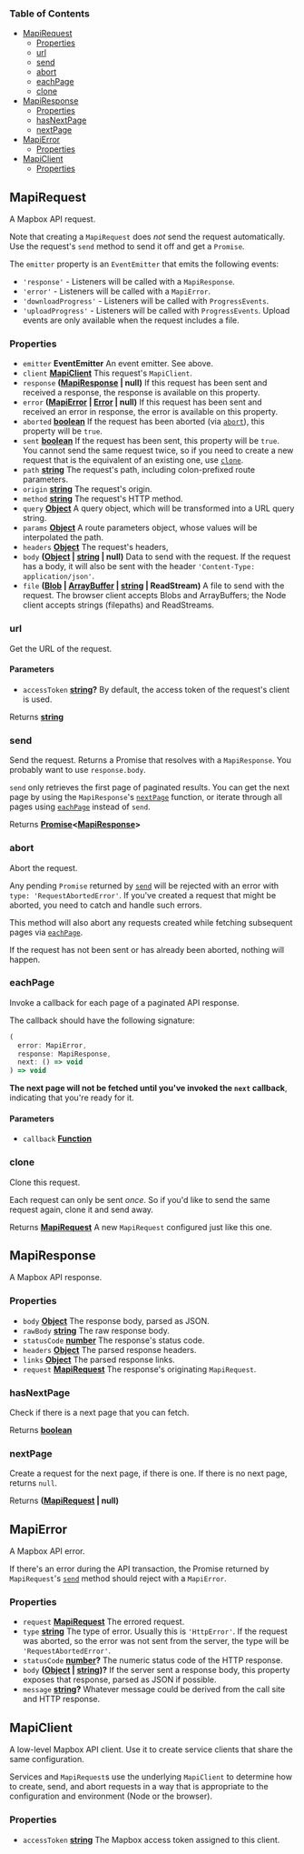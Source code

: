 <!-- Generated by documentation.js. Update this documentation by updating the source code. -->

### Table of Contents

- [MapiRequest](#mapirequest)
  - [Properties](#properties)
  - [url](#url)
  - [send](#send)
  - [abort](#abort)
  - [eachPage](#eachpage)
  - [clone](#clone)
- [MapiResponse](#mapiresponse)
  - [Properties](#properties-1)
  - [hasNextPage](#hasnextpage)
  - [nextPage](#nextpage)
- [MapiError](#mapierror)
  - [Properties](#properties-2)
- [MapiClient](#mapiclient)
  - [Properties](#properties-3)

## MapiRequest

A Mapbox API request.

Note that creating a `MapiRequest` does *not* send the request automatically.
Use the request's `send` method to send it off and get a `Promise`.

The `emitter` property is an `EventEmitter` that emits the following events:

- `'response'` - Listeners will be called with a `MapiResponse`.
- `'error'` - Listeners will be called with a `MapiError`.
- `'downloadProgress'` - Listeners will be called with `ProgressEvents`.
- `'uploadProgress'` - Listeners will be called with `ProgressEvents`.
  Upload events are only available when the request includes a file.

### Properties

- `emitter` **EventEmitter** An event emitter. See above.
- `client` **[MapiClient][18]** This request's `MapiClient`.
- `response` **([MapiResponse][19] | null)** If this request has been sent and received
    a response, the response is available on this property.
- `error` **([MapiError][20] \| [Error][21] | null)** If this request has been sent and
    received an error in response, the error is available on this property.
- `aborted` **[boolean][22]** If the request has been aborted
    (via [`abort`][6]), this property will be `true`.
- `sent` **[boolean][22]** If the request has been sent, this property will
    be `true`. You cannot send the same request twice, so if you need to create
    a new request that is the equivalent of an existing one, use
    [`clone`][9].
- `path` **[string][23]** The request's path, including colon-prefixed route
    parameters.
- `origin` **[string][23]** The request's origin.
- `method` **[string][23]** The request's HTTP method.
- `query` **[Object][24]** A query object, which will be transformed into
    a URL query string.
- `params` **[Object][24]** A route parameters object, whose values will
    be interpolated the path.
- `headers` **[Object][24]** The request's headers,
- `body` **([Object][24] \| [string][23] | null)** Data to send with the request.
    If the request has a body, it will also be sent with the header
    `'Content-Type: application/json'`.
- `file` **([Blob][25] \| [ArrayBuffer][26] \| [string][23] | ReadStream)** A file to
    send with the request. The browser client accepts Blobs and ArrayBuffers;
    the Node client accepts strings (filepaths) and ReadStreams.

### url

Get the URL of the request.

#### Parameters

- `accessToken` **[string][23]?** By default, the access token of the request's
    client is used.

Returns **[string][23]** 

### send

Send the request. Returns a Promise that resolves with a `MapiResponse`.
You probably want to use `response.body`.

`send` only retrieves the first page of paginated results. You can get
the next page by using the `MapiResponse`'s [`nextPage`][13]
function, or iterate through all pages using [`eachPage`][7]
instead of `send`.

Returns **[Promise][27]&lt;[MapiResponse][19]>** 

### abort

Abort the request.

Any pending `Promise` returned by [`send`][5] will be rejected with
an error with `type: 'RequestAbortedError'`. If you've created a request
that might be aborted, you need to catch and handle such errors.

This method will also abort any requests created while fetching subsequent
pages via [`eachPage`][7].

If the request has not been sent or has already been aborted, nothing
will happen.

### eachPage

Invoke a callback for each page of a paginated API response.

The callback should have the following signature:

```js
(
  error: MapiError,
  response: MapiResponse,
  next: () => void
) => void
```

**The next page will not be fetched until you've invoked the
`next` callback**, indicating that you're ready for it.

#### Parameters

- `callback` **[Function][28]** 

### clone

Clone this request.

Each request can only be sent *once*. So if you'd like to send the
same request again, clone it and send away.

Returns **[MapiRequest][29]** A new `MapiRequest` configured just like this one.

## MapiResponse

A Mapbox API response.

### Properties

- `body` **[Object][24]** The response body, parsed as JSON.
- `rawBody` **[string][23]** The raw response body.
- `statusCode` **[number][30]** The response's status code.
- `headers` **[Object][24]** The parsed response headers.
- `links` **[Object][24]** The parsed response links.
- `request` **[MapiRequest][29]** The response's originating `MapiRequest`.

### hasNextPage

Check if there is a next page that you can fetch.

Returns **[boolean][22]** 

### nextPage

Create a request for the next page, if there is one.
If there is no next page, returns `null`.

Returns **([MapiRequest][29] | null)** 

## MapiError

A Mapbox API error.

If there's an error during the API transaction,
the Promise returned by `MapiRequest`'s [`send`][5]
method should reject with a `MapiError`.

### Properties

- `request` **[MapiRequest][29]** The errored request.
- `type` **[string][23]** The type of error. Usually this is `'HttpError'`.
    If the request was aborted, so the error was
    not sent from the server, the type will be
    `'RequestAbortedError'`.
- `statusCode` **[number][30]?** The numeric status code of
    the HTTP response.
- `body` **([Object][24] \| [string][23])?** If the server sent a response body,
    this property exposes that response, parsed as JSON if possible.
- `message` **[string][23]?** Whatever message could be derived from the
    call site and HTTP response.

## MapiClient

A low-level Mapbox API client. Use it to create service clients
that share the same configuration.

Services and `MapiRequest`s use the underlying `MapiClient` to
determine how to create, send, and abort requests in a way
that is appropriate to the configuration and environment
(Node or the browser).

### Properties

- `accessToken` **[string][23]** The Mapbox access token assigned
    to this client.

[1]: #mapirequest

[2]: #properties

[3]: #url

[4]: #parameters

[5]: #send

[6]: #abort

[7]: #eachpage

[8]: #parameters-1

[9]: #clone

[10]: #mapiresponse

[11]: #properties-1

[12]: #hasnextpage

[13]: #nextpage

[14]: #mapierror

[15]: #properties-2

[16]: #mapiclient

[17]: #properties-3

[18]: #mapiclient

[19]: #mapiresponse

[20]: #mapierror

[21]: https://developer.mozilla.org/docs/Web/JavaScript/Reference/Global_Objects/Error

[22]: https://developer.mozilla.org/docs/Web/JavaScript/Reference/Global_Objects/Boolean

[23]: https://developer.mozilla.org/docs/Web/JavaScript/Reference/Global_Objects/String

[24]: https://developer.mozilla.org/docs/Web/JavaScript/Reference/Global_Objects/Object

[25]: https://developer.mozilla.org/docs/Web/API/Blob

[26]: https://developer.mozilla.org/docs/Web/JavaScript/Reference/Global_Objects/ArrayBuffer

[27]: https://developer.mozilla.org/docs/Web/JavaScript/Reference/Global_Objects/Promise

[28]: https://developer.mozilla.org/docs/Web/JavaScript/Reference/Statements/function

[29]: #mapirequest

[30]: https://developer.mozilla.org/docs/Web/JavaScript/Reference/Global_Objects/Number
